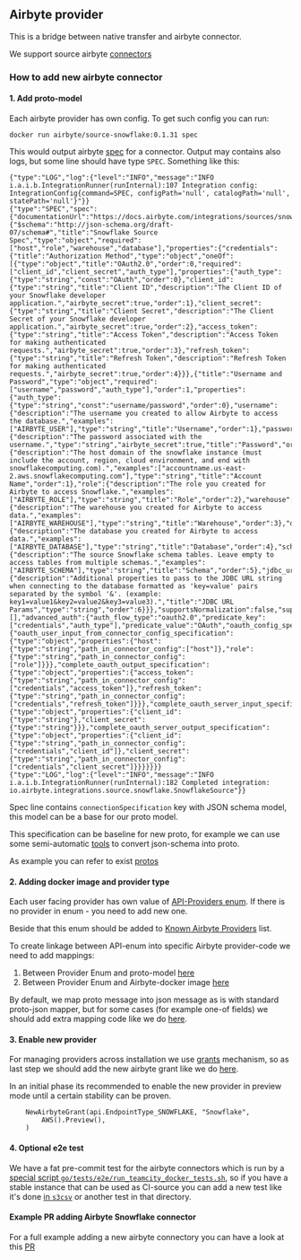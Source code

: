 ## Airbyte provider

This is a bridge between native transfer and airbyte connector.

We support source airbyte [connectors](https://docs.airbyte.com/category/sources)

### How to add new airbyte connector

#### 1. Add proto-model

Each airbyte provider has own config. To get such config you can run:

```shell
docker run airbyte/source-snowflake:0.1.31 spec
```

This would output airbyte [spec](https://docs.airbyte.com/understanding-airbyte/airbyte-protocol#spec) for a connector.
Output may contains also logs, but some line should have type `SPEC`. Something like this:

```shell
{"type":"LOG","log":{"level":"INFO","message":"INFO i.a.i.b.IntegrationRunner(runInternal):107 Integration config: IntegrationConfig{command=SPEC, configPath='null', catalogPath='null', statePath='null'}"}}
{"type":"SPEC","spec":{"documentationUrl":"https://docs.airbyte.com/integrations/sources/snowflake","connectionSpecification":{"$schema":"http://json-schema.org/draft-07/schema#","title":"Snowflake Source Spec","type":"object","required":["host","role","warehouse","database"],"properties":{"credentials":{"title":"Authorization Method","type":"object","oneOf":[{"type":"object","title":"OAuth2.0","order":0,"required":["client_id","client_secret","auth_type"],"properties":{"auth_type":{"type":"string","const":"OAuth","order":0},"client_id":{"type":"string","title":"Client ID","description":"The Client ID of your Snowflake developer application.","airbyte_secret":true,"order":1},"client_secret":{"type":"string","title":"Client Secret","description":"The Client Secret of your Snowflake developer application.","airbyte_secret":true,"order":2},"access_token":{"type":"string","title":"Access Token","description":"Access Token for making authenticated requests.","airbyte_secret":true,"order":3},"refresh_token":{"type":"string","title":"Refresh Token","description":"Refresh Token for making authenticated requests.","airbyte_secret":true,"order":4}}},{"title":"Username and Password","type":"object","required":["username","password","auth_type"],"order":1,"properties":{"auth_type":{"type":"string","const":"username/password","order":0},"username":{"description":"The username you created to allow Airbyte to access the database.","examples":["AIRBYTE_USER"],"type":"string","title":"Username","order":1},"password":{"description":"The password associated with the username.","type":"string","airbyte_secret":true,"title":"Password","order":2}}}],"order":0},"host":{"description":"The host domain of the snowflake instance (must include the account, region, cloud environment, and end with snowflakecomputing.com).","examples":["accountname.us-east-2.aws.snowflakecomputing.com"],"type":"string","title":"Account Name","order":1},"role":{"description":"The role you created for Airbyte to access Snowflake.","examples":["AIRBYTE_ROLE"],"type":"string","title":"Role","order":2},"warehouse":{"description":"The warehouse you created for Airbyte to access data.","examples":["AIRBYTE_WAREHOUSE"],"type":"string","title":"Warehouse","order":3},"database":{"description":"The database you created for Airbyte to access data.","examples":["AIRBYTE_DATABASE"],"type":"string","title":"Database","order":4},"schema":{"description":"The source Snowflake schema tables. Leave empty to access tables from multiple schemas.","examples":["AIRBYTE_SCHEMA"],"type":"string","title":"Schema","order":5},"jdbc_url_params":{"description":"Additional properties to pass to the JDBC URL string when connecting to the database formatted as 'key=value' pairs separated by the symbol '&'. (example: key1=value1&key2=value2&key3=value3).","title":"JDBC URL Params","type":"string","order":6}}},"supportsNormalization":false,"supportsDBT":false,"supported_destination_sync_modes":[],"advanced_auth":{"auth_flow_type":"oauth2.0","predicate_key":["credentials","auth_type"],"predicate_value":"OAuth","oauth_config_specification":{"oauth_user_input_from_connector_config_specification":{"type":"object","properties":{"host":{"type":"string","path_in_connector_config":["host"]},"role":{"type":"string","path_in_connector_config":["role"]}}},"complete_oauth_output_specification":{"type":"object","properties":{"access_token":{"type":"string","path_in_connector_config":["credentials","access_token"]},"refresh_token":{"type":"string","path_in_connector_config":["credentials","refresh_token"]}}},"complete_oauth_server_input_specification":{"type":"object","properties":{"client_id":{"type":"string"},"client_secret":{"type":"string"}}},"complete_oauth_server_output_specification":{"type":"object","properties":{"client_id":{"type":"string","path_in_connector_config":["credentials","client_id"]},"client_secret":{"type":"string","path_in_connector_config":["credentials","client_secret"]}}}}}}}
{"type":"LOG","log":{"level":"INFO","message":"INFO i.a.i.b.IntegrationRunner(runInternal):182 Completed integration: io.airbyte.integrations.source.snowflake.SnowflakeSource"}}
```

Spec line contains `connectionSpecification` key with JSON schema model, this model can be a base for our proto model.

This specification can be baseline for new proto, for example we can use some semi-automatic [tools](https://transform.tools/json-schema-to-protobuf) to convert json-schema into proto.

As example you can refer to exist [protos](https://a.yandex-team.ru/arcadia/transfer_manager/go/proto/api/endpoint/airbyte/?rev=r10953642)

#### 2. Adding docker image and provider type

Each user facing provider has own value of [API-Providers enum](https://a.yandex-team.ru/arcadia/transfer_manager/go/proto/api/endpoint.proto?rev=r10968706#L74). If there is no provider in enum - you need to add new one.

Beside that this enum should be added to [Known Airbyte Providers](https://a.yandex-team.ru/arcadia/transfer_manager/go/pkg/providers/airbyte/provider_model.go?rev=r11073103#L29) list.

To create linkage between API-enum into specific Airbyte provider-code we need to add mappings:

1. Between Provider Enum and proto-model [here](https://a.yandex-team.ru/arcadia/transfer_manager/go/pkg/providers/airbyte/provider_model.go?rev=r11073103#L303)
1. Between Provider Enum and Airbyte-docker image [here](https://a.yandex-team.ru/arcadia/transfer_manager/go/pkg/providers/airbyte/provider_model.go?rev=r11073103#L282)

By default, we map proto message into json message as is with standard proto-json mapper, but for some cases (for example one-of fields) we should add extra mapping code like we do [here](https://a.yandex-team.ru/arcadia/transfer_manager/go/pkg/providers/airbyte/provider_model.go?rev=r11073103#L351).

#### 3. Enable new provider

For managing providers across installation we use [grants](https://a.yandex-team.ru/arcadia/transfer_manager/go/pkg/grants/?rev=r11099251) mechanism, so as last step we should add the new airbyte grant like we do [here](https://a.yandex-team.ru/arcadia/transfer_manager/go/pkg/grants/grants.go?rev=r11099251#L67).

In an initial phase its recommended to enable the new provider in preview mode until a certain stability can be proven.
```
	NewAirbyteGrant(api.EndpointType_SNOWFLAKE, "Snowflake",
		AWS().Preview(),
	)
```

#### 4. Optional e2e test

We have a fat pre-commit test for the airbyte connectors which is run by a [special script `go/tests/e2e/run_teamcity_docker_tests.sh`](../../../tests/e2e/run_teamcity_docker_tests.sh), so if you have a stable instance that can be used as CI-source you can add a new test like it's done [in `s3csv`](../../../tests/e2e/airbyte2ch/s3csv/check_db_test.go) or another test in that directory.

#### Example PR adding Airbyte Snowflake connector

For a full example adding a new airbyte connectory you can have a look at this [PR](https://a.yandex-team.ru/review/3653374/files/1)